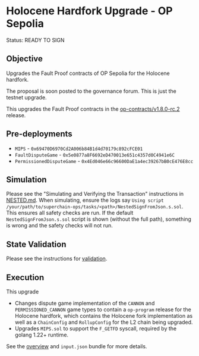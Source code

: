 # Holocene Hardfork Upgrade - OP Sepolia

Status: READY TO SIGN

## Objective

Upgrades the Fault Proof contracts of OP Sepolia for the Holocene hardfork.

The proposal is soon posted to the governance forum. This is just the testnet upgrade.

This upgrades the Fault Proof contracts in the
[op-contracts/v1.8.0-rc.2](https://github.com/ethereum-optimism/optimism/tree/op-contracts/v1.8.0-rc.2) release.

## Pre-deployments

- `MIPS` - `0x69470D6970Cd2A006b84B1d4d70179c892cFCE01`
- `FaultDisputeGame` - `0x5e0877a8F6692eD470013e651c4357d0C4941e6C`
- `PermissionedDisputeGame` - `0x4Ed046e66c96600DaE1a4ec39267bB0cE476E8cc`

## Simulation

Please see the "Simulating and Verifying the Transaction" instructions in [NESTED.md](../../../NESTED.md).
When simulating, ensure the logs say `Using script /your/path/to/superchain-ops/tasks/<path>/NestedSignFromJson.s.sol`.
This ensures all safety checks are run. If the default `NestedSignFromJson.s.sol` script is shown (without the full path), something is wrong and the safety checks will not run.

## State Validation

Please see the instructions for [validation](./VALIDATION.md).

## Execution

This upgrade
* Changes dispute game implementation of the `CANNON` and `PERMISSIONED_CANNON` game types to contain a `op-program` release for the Holocene hardfork, which contains
  the Holocene fork implementation as well as a `ChainConfig` and `RollupConfig` for the L2 chain being upgraded.
* Upgrades `MIPS.sol` to support the `F_GETFD` syscall, required by the golang 1.22+ runtime.

See the [overview](./OVERVIEW.md) and `input.json` bundle for more details.
